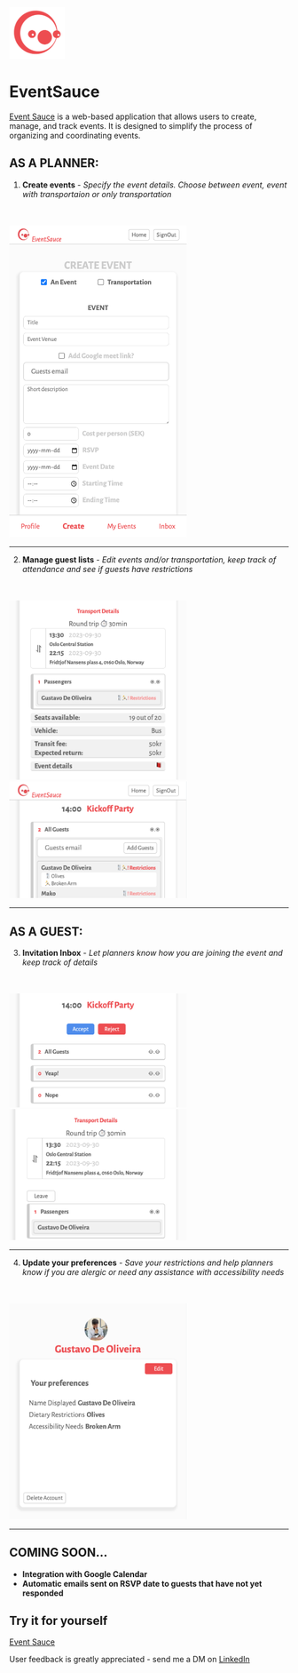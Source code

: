 <img src="app/assets/Logo1.png" alt="Logo" width="100px">

# EventSauce
[Event Sauce](https://event-sauce.vercel.app) is a web-based application that allows users to create, manage, and track events. It is designed to simplify the process of organizing and coordinating events.

## AS A PLANNER:
1. **Create events** - <i>Specify the event details. Choose between event, event with transportaion or only transportation</i>
<br>
<br>
<img src="app/assets/create-form.png" width="320px">
<hr>

2. **Manage guest lists** - <i>Edit events and/or transportation, keep track of attendance and see if guests have restrictions</i>
<br>
<br>
<span>
<img src="app/assets/passengers.png" width="320px">
<img src="app/assets/guests.png" width="320px">
</span>
<hr>

## AS A GUEST:

3. **Invitation Inbox** - <i>Let planners know how you are joining the event and keep track of details</i>
<br>
<br>
<span>
<img src="app/assets/answer.png " width="320px">
<img src="app/assets/join-ride.png" width="320px">
</span>
<hr>

4. **Update your preferences** - <i>Save your restrictions and help planners know if you are alergic or need any assistance with accessibility needs</i>
<br>
<br>
<img src="app/assets/user-profile.png" width="320px">
<hr>

## COMING SOON...

- **Integration with Google Calendar**
- **Automatic emails sent on RSVP date to guests that have not yet responded**

## Try it for yourself

[Event Sauce](https://event-sauce.vercel.app)

User feedback is greatly appreciated - send me a DM on [LinkedIn](https://www.linkedin.com/in/gustavo-l-m-de-oliveira-037243108/)